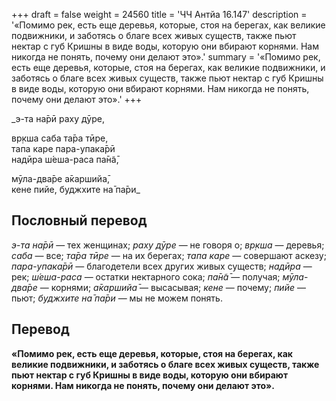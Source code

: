 +++
draft = false
weight = 24560
title = 'ЧЧ Антйа 16.147'
description = '«Помимо рек, есть еще деревья, которые, стоя на берегах, как великие подвижники, и заботясь о благе всех живых существ, также пьют нектар с губ Кришны в виде воды, которую они вбирают корнями. Нам никогда не понять, почему они делают это».'
summary = '«Помимо рек, есть еще деревья, которые, стоя на берегах, как великие подвижники, и заботясь о благе всех живых существ, также пьют нектар с губ Кришны в виде воды, которую они вбирают корнями. Нам никогда не понять, почему они делают это».'
+++

_э-та на̄рӣ раху дӯре,  
  
вр̣кша саба та̄ра тӣре,  
тапа каре пара-упака̄рӣ  
надӣра ш́еша-раса па̄н̃а̄,  
  
мӯла-два̄ре а̄каршийа̄,  
кене пийе, буджхите на̄ па̄ри_

## Пословный перевод

_э_\-_та_ _на̄рӣ_ — тех женщинах; _раху_ _дӯре_ — не говоря о; _вр̣кша_ — деревья; _саба_ — все; _та̄ра_ _тӣре_ — на их берегах; _тапа_ _каре_ — совершают аскезу; _пара_\-_упака̄рӣ_ — благодетели всех других живых существ; _надӣра_ — рек; _ш́еша_\-_раса_ — остатки нектарного сока; _па̄н̃а̄_ — получая; _мӯла_\-_два̄ре_ — корнями; _а̄каршийа̄_ — высасывая; _кене_ — почему; _пийе_ — пьют; _буджхите_ _на̄_ _па̄ри_ — мы не можем понять.

## Перевод

**«Помимо рек, есть еще деревья, которые, стоя на берегах, как великие подвижники, и заботясь о благе всех живых существ, также пьют нектар с губ Кришны в виде воды, которую они вбирают корнями. Нам никогда не понять, почему они делают это».**

